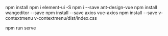 npm install
npm i element-ui -S
npm i --save ant-design-vue
npm install wangeditor --save
npm install --save axios vue-axios
npm install --save v-contextmenu v-contextmenu/dist/index.css

npm run serve